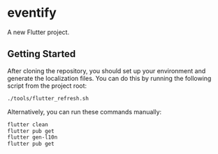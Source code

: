 # eventify

A new Flutter project.

## Getting Started

After cloning the repository, you should set up your environment and generate the localization files. You can do this by running the following script from the project root:

```bash
./tools/flutter_refresh.sh
```

Alternatively, you can run these commands manually:

```bash
flutter clean
flutter pub get
flutter gen-l10n
flutter pub get
```